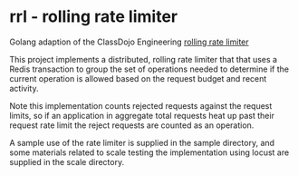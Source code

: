 # rrl - rolling rate limiter

Golang adaption of the ClassDojo Engineering [rolling rate limiter](https://engineering.classdojo.com/blog/2015/02/06/rolling-rate-limiter/)

This project implements a distributed, rolling rate limiter that that
uses a Redis transaction to group the set of operations needed to
determine if the current operation is allowed based on the request
budget and recent activity.

Note this implementation counts rejected requests against the request limits,
so if an application in aggregate total requests heat up past their request
rate limit the reject requests are counted as an operation.

A sample use of the rate limiter is supplied in the sample directory, and 
some materials related to scale testing the implementation using locust
are supplied in the scale directory.
